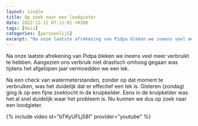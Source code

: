 ```yaml
---
layout: single
title: Op zoek naar een loodgieter
date: 2022-12-12 07:11:01 +0100
tags: [Huis]
categories: [persoonlijk]
excerpt: "Na onze laatste afrekening van Pidpa bleken we ineens veel meer verbruikt te hebben. Aangezien ons verbruik niet drastisch omhoog gegaan was tijdens het afgelopen jaar vermoeden we een lek."
---
```

Na onze laatste afrekening van Pidpa bleken we ineens veel meer verbruikt te hebben. Aangezien ons verbruik niet drastisch omhoog gegaan was tijdens het afgelopen jaar vermoedden we een lek.

Na een check van watermeterstanden, zonder op dat moment te verbruiken, was het duidelijk dat er effectief een lek is. Gisteren (zondag) ging ik op een fijne zoektocht in de kruipkelder. Eens in de kruipkelder was het al snel duidelijk waar het probleem is. Nu kunnen we dus op zoek naar een loodgieter.

{% include video id="bTKyUFLj58I" provider="youtube" %}